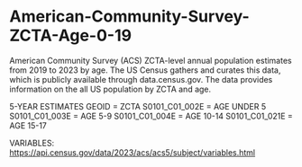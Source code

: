 # American-Community-Survey-ZCTA-Age-0-19
American Community Survey (ACS) ZCTA-level annual population estimates from 2019 to 2023 by age. The US Census gathers and curates this data, which is publicly available through data.census.gov. The data provides information on the all US population by ZCTA and age.

5-YEAR ESTIMATES
GEOID = ZCTA
S0101_C01_002E = AGE UNDER 5
S0101_C01_003E = AGE 5-9
S0101_C01_004E = AGE 10-14
S0101_C01_021E = AGE 15-17

VARIABLES: https://api.census.gov/data/2023/acs/acs5/subject/variables.html
